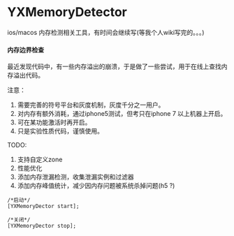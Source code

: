 # YXMemoryDetector

ios/macos 内存检测相关工具，有时间会继续写(等我个人wiki写完的。。。)


#### 内存边界检查

最近发现代码中，有一些内存溢出的崩溃，于是做了一些尝试，用于在线上查找内存溢出代码。

注意：
1. 需要完善的符号平台和灰度机制，灰度千分之一用户。
2. 对内存有额外消耗，通过iphone5测试，但考只在iphone 7 以上机器上开启。
3. 可在某功能激活时再开启。
4. 只是实验性质代码，谨慎使用。


TODO:
1. 支持自定义zone
2. 性能优化
3. 添加内存泄漏检测，收集泄漏实例和过滤器
4. 添加内存峰值统计，减少因内存问题被系统杀掉问题(h5 ?)

```objc
/*启动*/
[YXMemoryDector start];

/*关闭*/
[YXMemoryDector stop];
```
